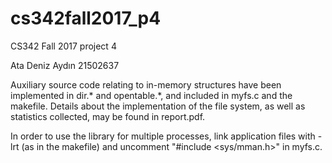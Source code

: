 # cs342fall2017_p4
CS342 Fall 2017 project 4

Ata Deniz Aydın
21502637

Auxiliary source code relating to in-memory structures have been implemented in dir.* and opentable.*, and included in myfs.c and the makefile. Details about the implementation of the file system, as well as statistics collected, may be found in report.pdf.

In order to use the library for multiple processes, link application files with -lrt (as in the makefile) and uncomment "#include <sys/mman.h>" in myfs.c.
